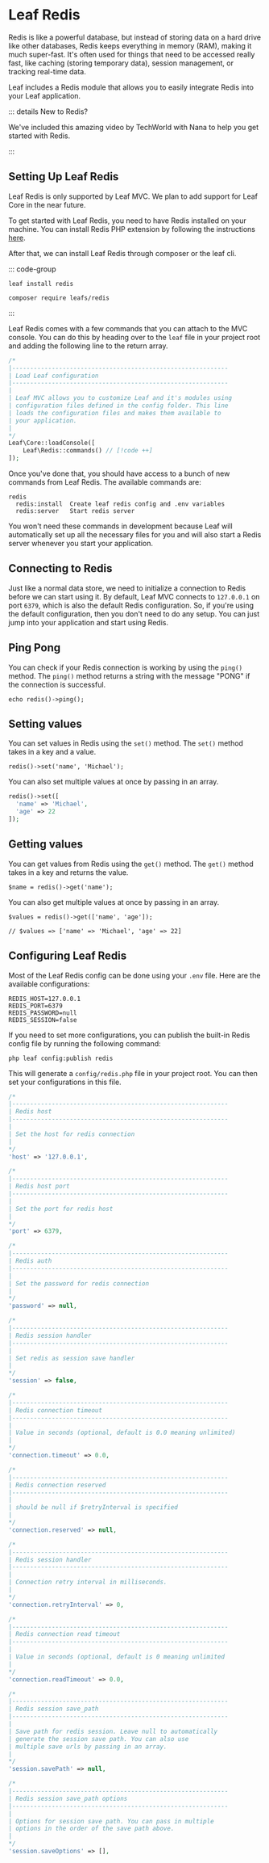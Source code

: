 # Leaf Redis

<!-- markdownlint-disable no-inline-html -->

<script setup>
import VideoModal from '@theme/components/shared/VideoModal.vue'
</script>

Redis is like a powerful database, but instead of storing data on a hard drive like other databases, Redis keeps everything in memory (RAM), making it much super-fast. It's often used for things that need to be accessed really fast, like caching (storing temporary data), session management, or tracking real-time data.

Leaf includes a Redis module that allows you to easily integrate Redis into your Leaf application.

::: details New to Redis?

We've included this amazing video by TechWorld with Nana to help you get started with Redis.

<VideoModal
  title="Redis intro by TechWorld with Nana"
  subject="Redis Crash Course - the What, Why and How to use Redis ..."
  description="Redis Tutorial - the What, Why and How to use Redis as a primary database."
  videoUrl="https://www.youtube.com/embed/OqCK95AS-YE"
/>

:::

## Setting Up Leaf Redis

<section class="flex mt-4">
    <div
        class="w-full relative text-white overflow-hidden rounded-3xl flex shadow-lg"
    >
        <div
            class="w-full flex md:flex-col bg-gradient-to-br from-pink-500 to-rose-500"
        >
            <div
                class="sm:flex-none md:w-auto md:flex-auto flex flex-col items-start relative z-10 p-6 xl:p-8"
            >
                <!-- <h3 class="text-xl font-semibold mb-2 text-shadow !mt-0">
                  Leaf MVC
                </h3> -->
                <p class="font-medium text-rose-100 text-shadow mb-4">
                  Leaf Redis is only supported by Leaf MVC. We plan to add support for Leaf Core in the near future.
                </p>
            </div>
            <!-- <div
                class="relative md:pl-6 xl:pl-8 hidden sm:block"
            >
                Hello
            </div> -->
        </div>
        <div
            class="absolute bottom-0 left-0 right-0 h-20 bg-gradient-to-t from-rose-500 hidden sm:block"
        ></div>
    </div>
</section>

To get started with Leaf Redis, you need to have Redis installed on your machine. You can install Redis PHP extension by following the instructions [here](https://github.com/phpredis/phpredis/blob/develop/INSTALL.md).

After that, we can install Leaf Redis through composer or the leaf cli.

::: code-group

```bash:no-line-numbers [Leaf CLI]
leaf install redis
```

```bash:no-line-numbers [Composer]
composer require leafs/redis
```

:::

Leaf Redis comes with a few commands that you can attach to the MVC console. You can do this by heading over to the `leaf` file in your project root and adding the following line to the return array.

```php
/*
|------------------------------------------------------------
| Load Leaf configuration
|------------------------------------------------------------
|
| Leaf MVC allows you to customize Leaf and it's modules using
| configuration files defined in the config folder. This line
| loads the configuration files and makes them available to
| your application.
|
*/
Leaf\Core::loadConsole([
    Leaf\Redis::commands() // [!code ++]
]);
```

Once you've done that, you should have access to a bunch of new commands from Leaf Redis. The available commands are:

```bash:no-line-numbers
redis
  redis:install  Create leaf redis config and .env variables
  redis:server   Start redis server
```

You won't need these commands in development because Leaf will automatically set up all the necessary files for you and will also start a Redis server whenever you start your application.

## Connecting to Redis

Just like a normal data store, we need to initialize a connection to Redis before we can start using it. By default, Leaf MVC connects to `127.0.0.1` on port `6379`, which is also the default Redis configuration. So, if you're using the default configuration, then you don't need to do any setup. You can just jump into your application and start using Redis.

## Ping Pong

You can check if your Redis connection is working by using the `ping()` method. The `ping()` method returns a string with the message "PONG" if the connection is successful.

```php:no-line-numbers
echo redis()->ping();
```

## Setting values

You can set values in Redis using the `set()` method. The `set()` method takes in a key and a value.

```php:no-line-numbers
redis()->set('name', 'Michael');
```

You can also set multiple values at once by passing in an array.

```php
redis()->set([
  'name' => 'Michael',
  'age' => 22
]);
```

## Getting values

You can get values from Redis using the `get()` method. The `get()` method takes in a key and returns the value.

```php:no-line-numbers
$name = redis()->get('name');
```

You can also get multiple values at once by passing in an array.

```php:no-line-numbers
$values = redis()->get(['name', 'age']);

// $values => ['name' => 'Michael', 'age' => 22]
```

## Configuring Leaf Redis

Most of the Leaf Redis config can be done using your `.env` file. Here are the available configurations:

```env
REDIS_HOST=127.0.0.1
REDIS_PORT=6379
REDIS_PASSWORD=null
REDIS_SESSION=false
```

If you need to set more configurations, you can publish the built-in Redis config file by running the following command:

```bash:no-line-numbers
php leaf config:publish redis
```

This will generate a `config/redis.php` file in your project root. You can then set your configurations in this file.

```php
/*
|------------------------------------------------------------
| Redis host
|------------------------------------------------------------
|
| Set the host for redis connection
|
*/
'host' => '127.0.0.1',

/*
|------------------------------------------------------------
| Redis host port
|------------------------------------------------------------
|
| Set the port for redis host
|
*/
'port' => 6379,

/*
|------------------------------------------------------------
| Redis auth
|------------------------------------------------------------
|
| Set the password for redis connection
|
*/
'password' => null,

/*
|------------------------------------------------------------
| Redis session handler
|------------------------------------------------------------
|
| Set redis as session save handler
|
*/
'session' => false,

/*
|------------------------------------------------------------
| Redis connection timeout
|------------------------------------------------------------
|
| Value in seconds (optional, default is 0.0 meaning unlimited)
|
*/
'connection.timeout' => 0.0,

/*
|------------------------------------------------------------
| Redis connection reserved
|------------------------------------------------------------
|
| should be null if $retryInterval is specified
|
*/
'connection.reserved' => null,

/*
|------------------------------------------------------------
| Redis session handler
|------------------------------------------------------------
|
| Connection retry interval in milliseconds.
|
*/
'connection.retryInterval' => 0,

/*
|------------------------------------------------------------
| Redis connection read timeout
|------------------------------------------------------------
|
| Value in seconds (optional, default is 0 meaning unlimited
|
*/
'connection.readTimeout' => 0.0,

/*
|------------------------------------------------------------
| Redis session save_path
|------------------------------------------------------------
|
| Save path for redis session. Leave null to automatically
| generate the session save path. You can also use
| multiple save urls by passing in an array.
|
*/
'session.savePath' => null,

/*
|------------------------------------------------------------
| Redis session save_path options
|------------------------------------------------------------
|
| Options for session save path. You can pass in multiple
| options in the order of the save path above.
|
*/
'session.saveOptions' => [],
```

